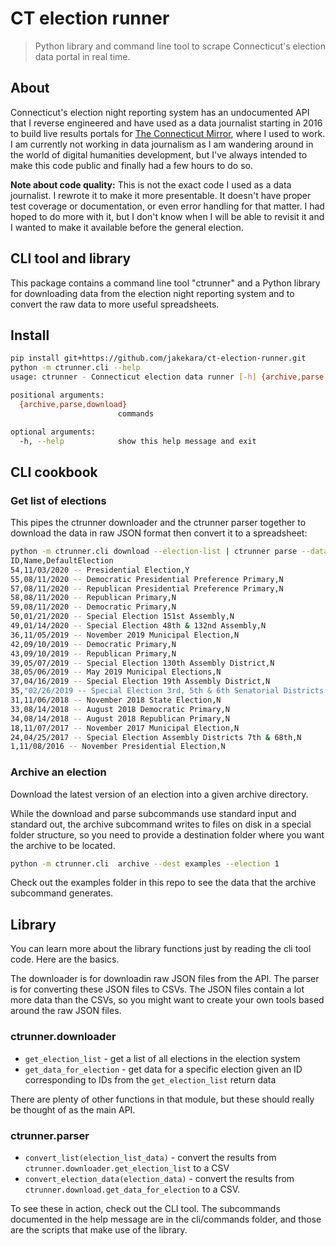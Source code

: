 # CT election runner

> Python library and command line tool to scrape Connecticut's election data
> portal in real time.

## About

Connecticut's election night reporting system has an undocumented API that I
reverse engineered and have used as a data journalist starting in 2016 to build
live results portals for [The Connecticut Mirror](https://ctmirror.org), where I
used to work. I am currently not working in data journalism as I am wandering
around in the world of digital humanities development, but I've always intended
to make this code public and finally had a few hours to do so.

**Note about code quality:** This is not the exact code I used as a data
journalist. I rewrote it to make it more presentable. It doesn't have proper
test coverage or documentation, or even error handling for that matter. I had
hoped to do more with it, but I don't know when I will be able to revisit it and
I wanted to make it available before the general election.

## CLI tool and library

This package contains a command line tool "ctrunner" and a Python library for
downloading data from the election night reporting system and to convert the raw
data to more useful spreadsheets.

## Install

```bash
pip install git+https://github.com/jakekara/ct-election-runner.git
python -m ctrunner.cli --help
usage: ctrunner - Connecticut election data runner [-h] {archive,parse,download} ...

positional arguments:
  {archive,parse,download}
                        commands

optional arguments:
  -h, --help            show this help message and exit

```

## CLI cookbook

### Get list of elections

This pipes the ctrunner downloader and the ctrunner parser together to download
the data in raw JSON format then convert it to a spreadsheet:

```bash
python -m ctrunner.cli download --election-list | ctrunner parse --data-type=election-list
ID,Name,DefaultElection
54,11/03/2020 -- Presidential Election,Y
55,08/11/2020 -- Democratic Presidential Preference Primary,N
57,08/11/2020 -- Republican Presidential Preference Primary,N
58,08/11/2020 -- Republican Primary,N
59,08/11/2020 -- Democratic Primary,N
50,01/21/2020 -- Special Election 151st Assembly,N
49,01/14/2020 -- Special Election 48th & 132nd Assembly,N
36,11/05/2019 -- November 2019 Municipal Election,N
42,09/10/2019 -- Democratic Primary,N
43,09/10/2019 -- Republican Primary,N
39,05/07/2019 -- Special Election 130th Assembly District,N
38,05/06/2019 -- May 2019 Municipal Elections,N
37,04/16/2019 -- Special Election 19th Assembly District,N
35,"02/26/2019 -- Special Election 3rd, 5th & 6th Senatorial Districts and 39th & ",N
31,11/06/2018 -- November 2018 State Election,N
33,08/14/2018 -- August 2018 Democratic Primary,N
34,08/14/2018 -- August 2018 Republican Primary,N
18,11/07/2017 -- November 2017 Municipal Election,N
24,04/25/2017 -- Special Election Assembly Districts 7th & 68th,N
1,11/08/2016 -- November Presidential Election,N
```

### Archive an election

Download the latest version of an election into a given archive directory.

While the download and parse subcommands use standard input and standard out,
the archive subcommand writes to files on disk in a special folder structure, so
you need to provide a destination folder where you want the archive to be
located.

```bash
python -m ctrunner.cli  archive --dest examples --election 1
```

Check out the examples folder in this repo to see the data that the archive
subcommand generates.

## Library

You can learn more about the library functions just by reading the cli tool
code. Here are the basics.

The downloader is for downloadin raw JSON files from the API. The parser is for
converting these JSON files to CSVs. The JSON files contain a lot more data than
the CSVs, so you might want to create your own tools based around the raw JSON
files.

### ctrunner.downloader

- `get_election_list` - get a list of all elections in the election system
- `get_data_for_election` - get data for a specific election given an ID
  corresponding to IDs from the `get_election_list` return data

There are plenty of other functions in that module, but these should really be
thought of as the main API.

### ctrunner.parser

- `convert_list(election_list_data)` - convert the results from
  `ctrunner.downloader.get_election_list` to a CSV
- `convert_election_data(election_data)` - convert the results from
  `ctrunner.download.get_data_for_election` to a CSV.

To see these in action, check out the CLI tool. The subcommands documented in
the help message are in the cli/commands folder, and those are the scripts that
make use of the library.
